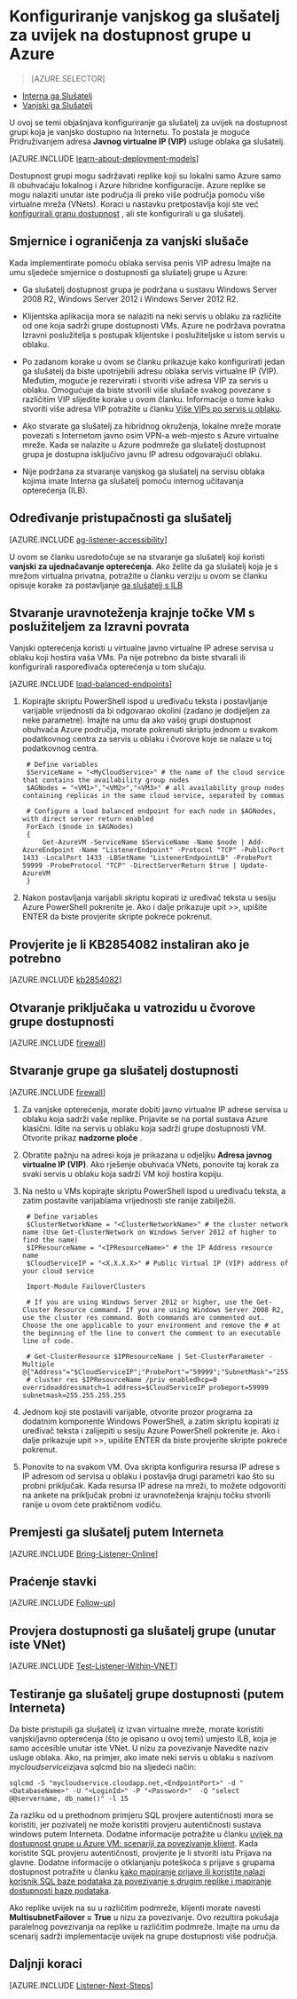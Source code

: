 <properties
    pageTitle="Konfiguriranje vanjskog ga Slušatelj uvijek na dostupnost grupa | Microsoft Azure"
    description="Pomoću ovog praktičnog vodiča vodit će vas kroz korake za stvaranje programa uvijek na dostupnost grupe ga Slušatelj u Azure kojemu se vanjsko može pristupiti pomoću javnog virtualne IP adresu povezane oblaku."
    services="virtual-machines-windows"
    documentationCenter="na"
    authors="MikeRayMSFT"
    manager="jhubbard"
    editor=""
    tags="azure-service-management" />
<tags
    ms.service="virtual-machines-windows"
    ms.devlang="na"
    ms.topic="article"
    ms.tgt_pltfrm="vm-windows-sql-server"
    ms.workload="infrastructure-services"
    ms.date="07/12/2016"
    ms.author="MikeRayMSFT" />

# <a name="configure-an-external-listener-for-always-on-availability-groups-in-azure"></a>Konfiguriranje vanjskog ga slušatelj za uvijek na dostupnost grupe u Azure

> [AZURE.SELECTOR]
- [Interna ga Slušatelj](virtual-machines-windows-classic-ps-sql-int-listener.md)
- [Vanjski ga Slušatelj](virtual-machines-windows-classic-ps-sql-ext-listener.md)

U ovoj se temi objašnjava konfiguriranje ga slušatelj za uvijek na dostupnost grupi koja je vanjsko dostupno na Internetu. To postala je moguće Pridruživanjem adresa **Javnog virtualne IP (VIP)** usluge oblaka ga slušatelj.

[AZURE.INCLUDE [learn-about-deployment-models](../../includes/learn-about-deployment-models-classic-include.md)]


Dostupnost grupi mogu sadržavati replike koji su lokalni samo Azure samo ili obuhvaćaju lokalnog i Azure hibridne konfiguracije. Azure replike se mogu nalaziti unutar iste područja ili preko više područja pomoću više virtualne mreža (VNets). Koraci u nastavku pretpostavlja koji ste već [konfigurirali granu dostupnost](virtual-machines-windows-classic-portal-sql-alwayson-availability-groups.md) , ali ste konfigurirali u ga slušatelj.

## <a name="guidelines-and-limitations-for-external-listeners"></a>Smjernice i ograničenja za vanjski slušače

Kada implementirate pomoću oblaka servisa penis VIP adresu Imajte na umu sljedeće smjernice o dostupnosti ga slušatelj grupe u Azure:

- Ga slušatelj dostupnost grupa je podržana u sustavu Windows Server 2008 R2, Windows Server 2012 i Windows Server 2012 R2.

- Klijentska aplikacija mora se nalaziti na neki servis u oblaku za različite od one koja sadrži grupe dostupnosti VMs. Azure ne podržava povratna Izravni poslužitelja s postupak klijentske i poslužiteljske u istom servis u oblaku.

- Po zadanom korake u ovom se članku prikazuje kako konfigurirati jedan ga slušatelj da biste upotrijebili adresu oblaka servis virtualne IP (VIP). Međutim, moguće je rezervirati i stvoriti više adresa VIP za servis u oblaku. Omogućuje da biste stvorili više slušače svakog povezane s različitim VIP slijedite korake u ovom članku. Informacije o tome kako stvoriti više adresa VIP potražite u članku [Više VIPs po servis u oblaku](../load-balancer/load-balancer-multivip.md).

- Ako stvarate ga slušatelj za hibridnog okruženja, lokalne mreže morate povezati s Internetom javno osim VPN-a web-mjesto s Azure virtualne mreže. Kada se nalazite u Azure podmreže ga slušatelj dostupnost grupa je dostupna isključivo javnu IP adresu odgovarajući oblaku.

- Nije podržana za stvaranje vanjskog ga slušatelj na servisu oblaka kojima imate Interna ga slušatelj pomoću internog učitavanja opterećenja (ILB).

## <a name="determine-the-accessibility-of-the-listener"></a>Određivanje pristupačnosti ga slušatelj

[AZURE.INCLUDE [ag-listener-accessibility](../../includes/virtual-machines-ag-listener-determine-accessibility.md)]

U ovom se članku usredotočuje se na stvaranje ga slušatelj koji koristi **vanjski za ujednačavanje opterećenja**. Ako želite da ga slušatelj koja je s mrežom virtualna privatna, potražite u članku verziju u ovom se članku opisuje korake za postavljanje [ga slušatelj s ILB](virtual-machines-windows-classic-ps-sql-int-listener.md)

## <a name="create-load-balanced-vm-endpoints-with-direct-server-return"></a>Stvaranje uravnoteženja krajnje točke VM s poslužiteljem za Izravni povrata

Vanjski opterećenja koristi u virtualne javno virtualne IP adrese servisa u oblaku koji hostira vaša VMs. Pa nije potrebno da biste stvarali ili konfigurirali raspoređivača opterećenja u tom slučaju.

[AZURE.INCLUDE [load-balanced-endpoints](../../includes/virtual-machines-ag-listener-load-balanced-endpoints.md)]

1. Kopirajte skriptu PowerShell ispod u uređivaču teksta i postavljanje varijable vrijednosti da bi odgovarao okolini (zadano je dodijeljen za neke parametre). Imajte na umu da ako vašoj grupi dostupnost obuhvaća Azure područja, morate pokrenuti skriptu jednom u svakom podatkovnog centra za servis u oblaku i čvorove koje se nalaze u toj podatkovnog centra.

        # Define variables
        $ServiceName = "<MyCloudService>" # the name of the cloud service that contains the availability group nodes
        $AGNodes = "<VM1>","<VM2>","<VM3>" # all availability group nodes containing replicas in the same cloud service, separated by commas

        # Configure a load balanced endpoint for each node in $AGNodes, with direct server return enabled
        ForEach ($node in $AGNodes)
        {
            Get-AzureVM -ServiceName $ServiceName -Name $node | Add-AzureEndpoint -Name "ListenerEndpoint" -Protocol "TCP" -PublicPort 1433 -LocalPort 1433 -LBSetName "ListenerEndpointLB" -ProbePort 59999 -ProbeProtocol "TCP" -DirectServerReturn $true | Update-AzureVM
        }

1. Nakon postavljanja varijabli skriptu kopirati iz uređivač teksta u sesiju Azure PowerShell pokrenite je. Ako i dalje prikazuje upit >>, upišite ENTER da biste provjerite skripte pokreće pokrenut.

## <a name="verify-that-kb2854082-is-installed-if-necessary"></a>Provjerite je li KB2854082 instaliran ako je potrebno

[AZURE.INCLUDE [kb2854082](../../includes/virtual-machines-ag-listener-kb2854082.md)]

## <a name="open-the-firewall-ports-in-availability-group-nodes"></a>Otvaranje priključaka u vatrozidu u čvorove grupe dostupnosti

[AZURE.INCLUDE [firewall](../../includes/virtual-machines-ag-listener-open-firewall.md)]

## <a name="create-the-availability-group-listener"></a>Stvaranje grupe ga slušatelj dostupnosti

[AZURE.INCLUDE [firewall](../../includes/virtual-machines-ag-listener-create-listener.md)]

1. Za vanjske opterećenja, morate dobiti javno virtualne IP adrese servisa u oblaku koja sadrži vaše replike. Prijavite se na portal sustava Azure klasični. Idite na servis u oblaku koja sadrži grupe dostupnosti VM. Otvorite prikaz **nadzorne ploče** .

3. Obratite pažnju na adresi koja je prikazana u odjeljku **Adresa javnog virtualne IP (VIP)**. Ako rješenje obuhvaća VNets, ponovite taj korak za svaki servis u oblaku koja sadrži VM koji hostira kopiju.

4. Na nešto u VMs kopirajte skriptu PowerShell ispod u uređivaču teksta, a zatim postavite varijablama vrijednosti ste ranije zabilježili.

        # Define variables
        $ClusterNetworkName = "<ClusterNetworkName>" # the cluster network name (Use Get-ClusterNetwork on Windows Server 2012 of higher to find the name)
        $IPResourceName = "<IPResourceName>" # the IP Address resource name
        $CloudServiceIP = "<X.X.X.X>" # Public Virtual IP (VIP) address of your cloud service

        Import-Module FailoverClusters

        # If you are using Windows Server 2012 or higher, use the Get-Cluster Resource command. If you are using Windows Server 2008 R2, use the cluster res command. Both commands are commented out. Choose the one applicable to your environment and remove the # at the beginning of the line to convert the comment to an executable line of code.

        # Get-ClusterResource $IPResourceName | Set-ClusterParameter -Multiple @{"Address"="$CloudServiceIP";"ProbePort"="59999";"SubnetMask"="255.255.255.255";"Network"="$ClusterNetworkName";"OverrideAddressMatch"=1;"EnableDhcp"=0}
        # cluster res $IPResourceName /priv enabledhcp=0 overrideaddressmatch=1 address=$CloudServiceIP probeport=59999  subnetmask=255.255.255.255


1. Jednom koji ste postavili varijable, otvorite prozor programa za dodatnim komponente Windows PowerShell, a zatim skriptu kopirati iz uređivač teksta i zalijepiti u sesiju Azure PowerShell pokrenite je. Ako i dalje prikazuje upit >>, upišite ENTER da biste provjerite skripte pokreće pokrenut.

1. Ponovite to na svakom VM. Ova skripta konfigurira resursa IP adrese s IP adresom od servisa u oblaku i postavlja drugi parametri kao što su probni priključak. Kada resursa IP adrese na mreži, to možete odgovoriti na ankete na priključak probni iz uravnoteženja krajnju točku stvorili ranije u ovom ćete praktičnom vodiču.

## <a name="bring-the-listener-online"></a>Premjesti ga slušatelj putem Interneta

[AZURE.INCLUDE [Bring-Listener-Online](../../includes/virtual-machines-ag-listener-bring-online.md)]

## <a name="follow-up-items"></a>Praćenje stavki

[AZURE.INCLUDE [Follow-up](../../includes/virtual-machines-ag-listener-follow-up.md)]

## <a name="test-the-availability-group-listener-within-the-same-vnet"></a>Provjera dostupnosti ga slušatelj grupe (unutar iste VNet)

[AZURE.INCLUDE [Test-Listener-Within-VNET](../../includes/virtual-machines-ag-listener-test.md)]

## <a name="test-the-availability-group-listener-over-the-internet"></a>Testiranje ga slušatelj grupe dostupnosti (putem Interneta)

Da biste pristupili ga slušatelj iz izvan virtualne mreže, morate koristiti vanjski/javno opterećenja (što je opisano u ovoj temi) umjesto ILB, koja je samo accesible unutar iste VNet. U nizu za povezivanje Navedite naziv usluge oblaka. Ako, na primjer, ako imate neki servis u oblaku s nazivom *mycloudservice*izjava sqlcmd bio na sljedeći način:

    sqlcmd -S "mycloudservice.cloudapp.net,<EndpointPort>" -d "<DatabaseName>" -U "<LoginId>" -P "<Password>"  -Q "select @@servername, db_name()" -l 15

Za razliku od u prethodnom primjeru SQL provjere autentičnosti mora se koristiti, jer pozivatelj ne može koristiti provjeru autentičnosti sustava windows putem Interneta. Dodatne informacije potražite u članku [uvijek na dostupnost grupe u Azure VM: scenariji za povezivanje klijent](http://blogs.msdn.com/b/sqlcat/archive/2014/02/03/alwayson-availability-group-in-windows-azure-vm-client-connectivity-scenarios.aspx). Kada koristite SQL provjeru autentičnosti, provjerite je li stvoriti istu Prijava na glavne. Dodatne informacije o otklanjanju poteškoća s prijave s grupama dostupnost potražite u članku [kako mapiranje prijave ili koristite nalazi korisnik SQL baze podataka za povezivanje s drugim replike i mapiranje dostupnosti baze podataka](http://blogs.msdn.com/b/alwaysonpro/archive/2014/02/19/how-to-map-logins-or-use-contained-sql-database-user-to-connect-to-other-replicas-and-map-to-availability-databases.aspx).

Ako replike uvijek na su u različitim podmreže, klijenti morate navesti **MultisubnetFailover = True** u nizu za povezivanje. Ovo rezultira pokušaja paralelnog povezivanja na replike u različitim podmreže. Imajte na umu da scenarij sadrži implementacije uvijek na grupe dostupnosti više područja.

## <a name="next-steps"></a>Daljnji koraci

[AZURE.INCLUDE [Listener-Next-Steps](../../includes/virtual-machines-ag-listener-next-steps.md)]
